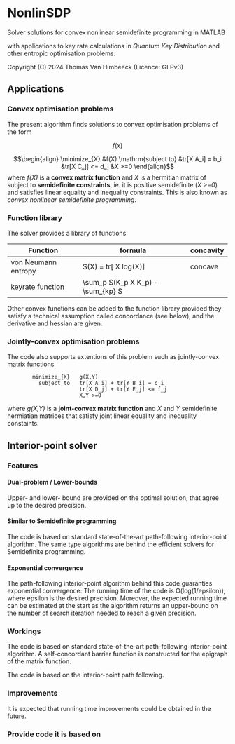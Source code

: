 # NonlinSDP
Solver solutions for convex nonlinear semidefinite programming in MATLAB

with applications to key rate calculations in  *Quantum Key Distribution* and other entropic optimisation problems.

Copyright (C) 2024 Thomas Van Himbeeck (Licence: GLPv3)

## Applications

### Convex optimisation problems
The present algorithm finds solutions to convex optimisation problems of the form
```math
f(x)
```
$$\begin{align}
            \minimize_{X}   &f(X)
            \mathrm{subject to}   &tr[X A_i] = b_i
                           &tr[X C_j] <= d_j
                           &X >=0
\end{align}$$
where *f(X)* is a **convex matrix function** and *X* is a hermitian matrix of subject to **semidefinite constraints**, ie. it is positive semidefinite (*X >=0*) and satisfies linear equality and inequality constraints. This is also known as *convex nonlinear semidefinite programming*.

### Function library
The solver provides a library of functions

| Function | formula | concavity |
| -------- |-------- | --------- |
| von Neumann entropy | S(X) = tr[ X log(X)]  | concave |
| keyrate function    | \sum_p S(K_p X K_p) - \sum_{kp} S

Other convex functions can be added to the function library provided they satisfy a technical assumption called concordance (see below), and the derivative and hessian are given.

### Jointly-convex optimisation problems
The code also supports extentions of this problem such as jointly-convex matrix functions

            minimize_{X}   g(X,Y)
              subject to   tr[X A_i] + tr[Y B_i] = c_i
                           tr[X D_j] + tr[Y E_j] <= f_j
                           X,Y >=0
where *g(X,Y)* is a **joint-convex matrix function** and *X* and *Y* semidefinite hermiatian matrices that satisfy joint linear equality and inequality constaints.

## Interior-point solver

### Features

#### Dual-problem / Lower-bounds
Upper- and lower- bound are provided on the optimal solution, that agree up to the desired precision.

#### Similar to Semidefinite programming
The code is based on standard state-of-the-art path-following interior-point algorithm. The same type algorithms are behind the efficient solvers for Semidefinite programming.

#### Exponential convergence
The path-following interior-point algorithm behind this code guaranties exponential convergence: The running time of the code is O(log(1/epsilon)), where epsilon is the desired precision. Moreover, the expected running time can be estimated at the start as the algorithm returns an upper-bound on the number of search iteration needed to reach a given precision.

### Workings
The code is based on standard state-of-the-art path-following interior-point algorithm. A self-concordant barrier function is constructed for the epigraph of the matrix function.

The code is based on the interior-point path following.

### Improvements

It is expected that running time improvements could be obtained in the future.

### Provide code it is based on
